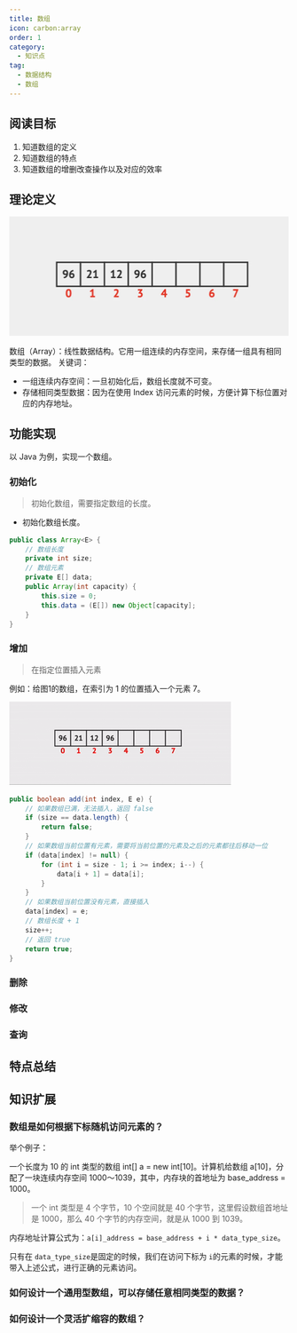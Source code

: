 ```yaml
---
title: 数组
icon: carbon:array
order: 1
category:
  - 知识点
tag:
  - 数据结构
  - 数组
---
```

## 阅读目标
1. 知道数组的定义
2. 知道数组的特点
3. 知道数组的增删改查操作以及对应的效率

## 理论定义
![图1](https://raw.githubusercontent.com/zhongyuan202020/coder-notes-image/main/public/data-structrue/array_init.png)

数组（Array）：线性数据结构。它用一组连续的内存空间，来存储一组具有相同类型的数据。
关键词：

- 一组连续内存空间：一旦初始化后，数组长度就不可变。
- 存储相同类型数据：因为在使用 Index 访问元素的时候，方便计算下标位置对应的内存地址。

## 功能实现
以 Java 为例，实现一个数组。
### 初始化
> 初始化数组，需要指定数组的长度。
- 初始化数组长度。

```java
public class Array<E> {
    // 数组长度
    private int size;
    // 数组元素
    private E[] data;
    public Array(int capacity) {
        this.size = 0;
        this.data = (E[]) new Object[capacity];
    }
}
```

### 增加
> 在指定位置插入元素

例如：给图1的数组，在索引为 1 的位置插入一个元素 7。

![图2](https://raw.githubusercontent.com/zhongyuan202020/coder-notes-image/main/public/data-structrue/array_add1.gif)

```java
public boolean add(int index, E e) {
    // 如果数组已满，无法插入，返回 false
    if (size == data.length) {
        return false;
    }
    // 如果数组当前位置有元素，需要将当前位置的元素及之后的元素都往后移动一位
    if (data[index] != null) {
        for (int i = size - 1; i >= index; i--) {
            data[i + 1] = data[i];
        }
    }
    // 如果数组当前位置没有元素，直接插入
    data[index] = e;
    // 数组长度 + 1
    size++;
    // 返回 true
    return true;
}
```

### 删除
### 修改
### 查询
## 特点总结
## 知识扩展
### 数组是如何根据下标随机访问元素的？
举个例子：

一个长度为 10 的 int 类型的数组 int[] a = new int[10]。计算机给数组 a[10]，分配了一块连续内存空间 1000～1039，其中，内存块的首地址为 base_address = 1000。

> 一个 int 类型是 4 个字节，10 个空间就是 40 个字节，这里假设数组首地址是 1000，那么 40 个字节的内存空间，就是从 1000 到 1039。
>

内存地址计算公式为：`a[i]_address = base_address + i * data_type_size`。

只有在 `data_type_size`是固定的时候，我们在访问下标为 `i`的元素的时候，才能带入上述公式，进行正确的元素访问。

### 如何设计一个通用型数组，可以存储任意相同类型的数据？
### 如何设计一个灵活扩缩容的数组？
